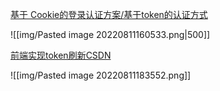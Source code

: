 [基于 Cookie的登录认证方案/基于token的认证方式](https://blog.csdn.net/weixin_46837985/article/details/115222740)


![[img/Pasted image 20220811160533.png|500]]

[前端实现token刷新CSDN](https://blog.csdn.net/hfhwfw161226/article/details/106904834)

![[img/Pasted image 20220811183552.png]]